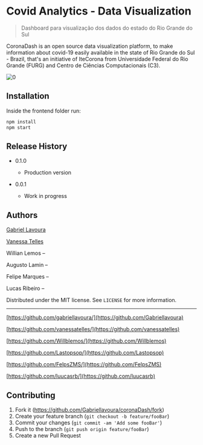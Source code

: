 # Covid Analytics - Data Visualization

> Dashboard para visualização dos dados do estado do Rio Grande do Sul

CoronaDash is an open source data visualization platform, to make information about covid-19 easily available in the state of Rio Grande do Sul - Brazil, that's an initiative of IteCorona from Universidade Federal do Rio Grande (FURG) and Centro de Ciências Computacionais (C3).

![0](https://github.com/user-attachments/assets/95614e4e-2e17-4ebf-8855-96749309a820)

## Installation
Inside the frontend folder run:
```sh
npm install 
npm start
```



## Release History
* 0.1.0
    * Production version
    
* 0.0.1
    * Work in progress



## Authors

[Gabriel Lavoura](https://www.linkedin.com/in/gabriellavoura/)

[Vanessa Telles](https://www.linkedin.com/in/tellesvanessa/)

Willian Lemos –

Augusto Lamin –

Felipe Marques –

Lucas Ribeiro –

Distributed under the MIT license. See ``LICENSE`` for more information.

---

[https://github.com/gabriellavoura/](https://github.com/Gabriellavoura)

[https://github.com/vanessatelles/](https://github.com/vanessatelles)

[https://github.com/Willblemos/](https://github.com/Willblemos)

[https://github.com/Lastopsop/](https://github.com/Lastopsop)

[https://github.com/FelpsZMS/](https://github.com/FelpsZMS)

[https://github.com/luucasrb/](https://github.com/luucasrb)

## Contributing

1. Fork it (<https://github.com/Gabriellavoura/coronaDash/fork>)
2. Create your feature branch (`git checkout -b feature/fooBar`)
3. Commit your changes (`git commit -am 'Add some fooBar'`)
4. Push to the branch (`git push origin feature/fooBar`)
5. Create a new Pull Request
